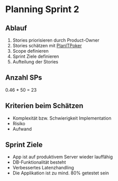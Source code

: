 # Planning Sprint 2

## Ablauf

1. Stories priorisieren durch Product-Owner
2. Stories schätzen mit [PlanITPoker](https://www.planitpoker.com/board/#/room/eb60ffae70d244699e1a1b05f6cb0f51)
3. Scope definieren
4. Sprint Ziele definieren
5. Aufteilung der Stories

## Anzahl SPs

0.46 \* 50 = 23

## Kriterien beim Schätzen

-   Komplexität bzw. Schwierigkeit Implementation
-   Risiko
-   Aufwand

## Sprint Ziele

-   App ist auf produktivem Server wieder lauffähig
-   DB-Funktionalität besteht
-   Verbessertes Latenzhandling
-   Die Applikation ist zu mind. 80% getestet sein
